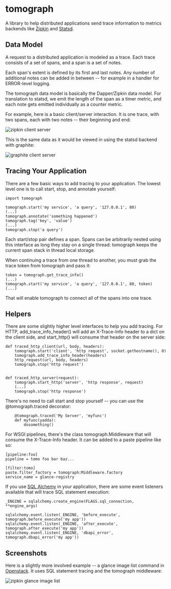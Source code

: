 tomograph
=========

A library to help distributed applications send trace information to
metrics backends like [Zipkin][zipkin] and [Statsd][statsd].

Data Model
----------

A request to a distributed application is modeled as a trace.  Each
trace consists of a set of spans, and a span is a set of notes.

Each span's extent is defined by its first and last notes.  Any number
of additional notes can be added in between -- for example in a
handler for ERROR-level logging.

The tomograph data model is basically the Dapper/Zipkin data model.
For translation to statsd, we emit the length of the span as a timer
metric, and each note gets emitted individually as a counter metric.

For example, here is a basic client/server interaction.  It is one
trace, with two spans, each with two notes -- their beginning and end:

![zipkin client server](https://raw.github.com/timjr/tomograph/master/doc/screenshots/client-server-zipkin.png)

This is the same data as it would be viewed in using the statsd
backend with graphite:

![graphite client server](https://raw.github.com/timjr/tomograph/master/doc/screenshots/client-server-graphite.png)


Tracing Your Application
------------------------

There are a few basic ways to add tracing to your application.  The
lowest level one is to call start, stop, and annotate yourself:

    import tomograph

    tomograph.start('my service', 'a query', '127.0.0.1', 80)
    (...)
    tomograph.annotate('something happened')
    tomograph.tag('key', 'value')
    (...)
    tomograph.stop('a query')

Each start/stop pair defines a span.  Spans can be arbitrarily nested
using this interface as long they stay on a single thread: tomograph
keeps the current span stack in thread local storage.

When continuing a trace from one thread to another, you must grab the
trace token from tomograph and pass it:

    token = tomograph.get_trace_info()
    (...)
    tomograph.start('my service', 'a query', '127.0.0.1', 80, token)
    (...)

That will enable tomograph to connect all of the spans into one trace.

Helpers
-------

There are some slightly higher level interfaces to help you add
tracing.  For HTTP, add_trace_info_header() will add an X-Trace-Info
header to a dict on the client side, and start_http() will consume
that header on the server side:

    def traced_http_client(url, body, headers):
        tomograph.start('client', 'http request', socket.gethostname(), 0)
        tomograph.add_trace_info_header(headers)
        http_request(url, body, headers)
        tomograph.stop('http request')


    def traced_http_server(request):
        tomograph.start_http('server', 'http response', request)
        (...)
        tomograph.stop('http response')

There's no need to call start and stop yourself -- you can use the
@tomograph.traced decorator:

        @tomograph.traced('My Server', 'myfunc')
        def myfunc(yadda):
            dosomething()

For WSGI pipelines, there's the class tomograph.Middleware that will
consume the X-Trace-Info header.  It can be added to a paste pipeline
like so:

    [pipeline:foo]
    pipeline = tomo foo bar baz...

    [filter:tomo]
    paste.filter_factory = tomograph:Middleware.factory
    service_name = glance-registry
    
If you use [SQL Alchemy][sql alchemy] in your application, there are
some event listeners available that will trace SQL statement
execution:

    _ENGINE = sqlalchemy.create_engine(FLAGS.sql_connection, **engine_args)

    sqlalchemy.event.listen(_ENGINE, 'before_execute', tomograph.before_execute('my app'))
    sqlalchemy.event.listen(_ENGINE, 'after_execute', tomograph.after_execute('my app'))
    sqlalchemy.event.listen(_ENGINE, 'dbapi_error', tomograph.dbapi_error('my app'))


Screenshots
-----------

Here is a slightly more involved example -- a glance image list
command in [Openstack][openstack].  It uses SQL statement tracing and
the tomograph middleware:

![zipkin glance image list](https://raw.github.com/timjr/tomograph/master/doc/screenshots/zipkin-glance-image-list.png)


[openstack]: http://www.openstack.org/
[statsd]: https://github.com/etsy/statsd
[zipkin]: http://twitter.github.com/zipkin/
[sql alchemy]: http://www.sqlalchemy.org/
